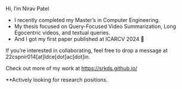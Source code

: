 Hi, I’m Nirav Patel
- I recently completed my Master’s in Computer Engineering. 
- My thesis focused on Query-Focused Video Summarization, Long Egocentric videos, and textual queries.
- And I got my first paper published at ICARCV 2024 🎉

If you’re interested in collaborating, feel free to drop a message at 22cspnir014[at]ldce[dot]ac[dot]in.

Check out more of my work at https://srkds.github.io/

**Actively looking for research positions.
